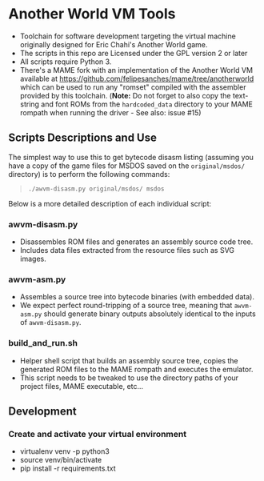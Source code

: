 # Another World VM Tools

- Toolchain for software development targeting the virtual machine originally designed for Eric Chahi's Another World game.
- The scripts in this repo are Licensed under the GPL version 2 or later
- All scripts require Python 3.
- There's a MAME fork with an implementation of the Another World VM available at https://github.com/felipesanches/mame/tree/anotherworld which can be used to run any "romset" compiled with the assembler provided by this toolchain. (**Note:** Do not forget to also copy the text-string and font ROMs from the `hardcoded_data` directory to your MAME rompath when running the driver - See also: issue #15)

## Scripts Descriptions and Use

The simplest way to use this to get bytecode disasm listing (assuming you have a copy of the game files for MSDOS saved on the `original/msdos/` directory) is to perform the following commands:

 > `./awvm-disasm.py original/msdos/ msdos`

Below is a more detailed description of each individual script:

### awvm-disasm.py
- Disassembles ROM files and generates an assembly source code tree.
- Includes data files extracted from the resource files such as SVG images.

### awvm-asm.py
- Assembles a source tree into bytecode binaries (with embedded data).
- We expect perfect round-tripping of a source tree, meaning that `awvm-asm.py` should generate binary outputs absolutely identical to the inputs of `awvm-disasm.py`.

### build_and_run.sh
- Helper shell script that builds an assembly source tree, copies the generated ROM files to the MAME rompath and executes the emulator.
- This script needs to be tweaked to use the directory paths of your project files, MAME executable, etc...

## Development

### Create and activate your virtual environment
- virtualenv venv -p python3
- source venv/bin/activate
- pip install -r requirements.txt
